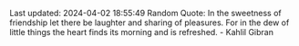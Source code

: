 Last updated: 2024-04-02 18:55:49
Random Quote: In the sweetness of friendship let there be laughter and sharing of pleasures. For in the dew of little things the heart finds its morning and is refreshed. - Kahlil Gibran